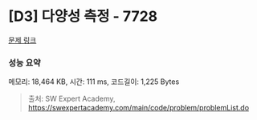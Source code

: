 # [D3] 다양성 측정 - 7728 

[문제 링크](https://swexpertacademy.com/main/code/problem/problemDetail.do?contestProbId=AWq40NEKLyADFARG) 

### 성능 요약

메모리: 18,464 KB, 시간: 111 ms, 코드길이: 1,225 Bytes



> 출처: SW Expert Academy, https://swexpertacademy.com/main/code/problem/problemList.do
